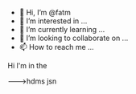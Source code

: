 - 👋 Hi, I’m @fatm
- 👀 I’m interested in ...
- 🌱 I’m currently learning ...
- 💞️ I’m looking to collaborate on ...
- 📫 How to reach me ...

<!---
Faty5/Faty5 is a ✨ special ✨ repository because its `README.md` (this file) appears on your GitHub profile.
You can click the Preview link to take a look at your changes.
--->Hi l'm in the
--->hdms jsn
